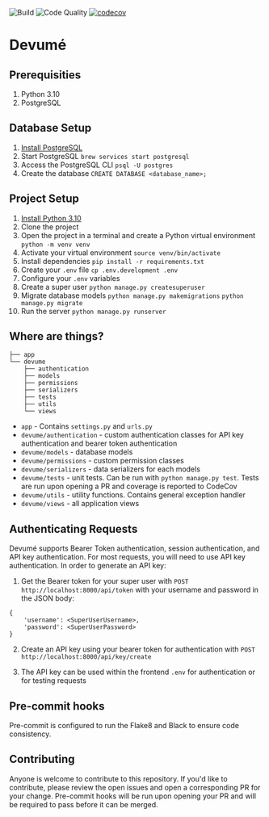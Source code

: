 ![Build](https://github.com/joshkotrous/devume-backend/actions/workflows/ci.yml/badge.svg)
![Code Quality](https://github.com/joshkotrous/devume-backend/actions/workflows/code_quality.yml/badge.svg)
[![codecov](https://codecov.io/gh/joshkotrous/devume-backend/graph/badge.svg?token=Y1D5M3L4OW)](https://codecov.io/gh/joshkotrous/devume-backend)
# Devumé
## Prerequisities
1. Python 3.10
2. PostgreSQL

## Database Setup
1. [Install PostgreSQL](https://www.postgresql.org/download/)
2. Start PostgreSQL
`brew services start postgresql`
3. Access the PostgreSQL CLI
`psql -U postgres`
4. Create the database
`CREATE DATABASE <database_name>;`

## Project Setup
1. [Install Python 3.10](https://www.python.org/downloads/release/python-31014/)
2. Clone the project
3. Open the project in a terminal and create a Python virtual environment
`python -m venv venv`
4. Activate your virtual environment
`source venv/bin/activate`
5. Install dependencies
`pip install -r requirements.txt`
6. Create your `.env` file
`cp .env.development .env`
7. Configure your `.env` variables
8. Create a super user
`python manage.py createsuperuser`
9. Migrate database models
`python manage.py makemigrations`
`python manage.py migrate`
10. Run the server
`python manage.py runserver`

## Where are things?
```.
├── app
└── devume
    ├── authentication
    ├── models
    ├── permissions
    ├── serializers
    ├── tests
    ├── utils
    └── views
```
- `app` - Contains `settings.py` and `urls.py`
- `devume/authentication` - custom authentication classes for API key authentication and bearer token authentication
- `devume/models` - database models
- `devume/permissions` - custom permission classes
- `devume/serializers` - data serializers for each models
- `devume/tests` - unit tests. Can be run with
`python manage.py test`. Tests are run upon opening a PR and coverage is reported to CodeCov
- `devume/utils` - utility functions. Contains general exception handler
- `devume/views` - all application views


## Authenticating Requests
Devumé supports Bearer Token authentication, session authentication, and API key authentication. For most requests, you will need to use API key authentication. In order to generate an API key:
1. Get the Bearer token for your super user with `POST http://localhost:8000/api/token` with your username and password in the JSON body:
```
{
    'username': <SuperUserUsername>,
    'password': <SuperUserPassword>
}
```
2. Create an API key using your bearer token for authentication with
`POST http://localhost:8000/api/key/create`

3. The API key can be used within the frontend `.env` for authentication or for testing requests

## Pre-commit hooks
Pre-commit is configured to run the Flake8 and Black to ensure code consistency.

## Contributing
Anyone is welcome to contribute to this repository. If you'd like to contribute, please review the open issues and open a corresponding PR for your change. Pre-commit hooks will be run upon opening your PR and will be required to pass before it can be merged.
